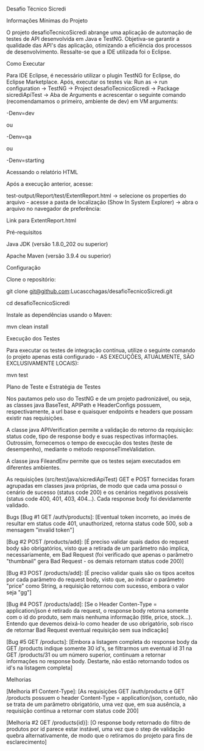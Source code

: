 Desafio Técnico Sicredi

Informações Mínimas do Projeto

O projeto desafioTecnicoSicredi abrange uma aplicação de automação de testes de API desenvolvida em Java e TestNG. Objetiva-se garantir a qualidade das API's das aplicação, otimizando a eficiência dos processos de desenvolvimento. Ressalte-se que a IDE utilizada foi o Eclipse.

Como Executar

Para IDE Eclipse, é necessário utilizar o plugin TestNG for Eclipse, do Eclipse Marketplace. Após, executar os testes via: Run as -> run configuration -> TestNG -> Project desafioTecnicoSicredi -> Package sicrediApiTest -> Aba de Arguments e acrescentar o seguinte comando (recomendamamos o primeiro, ambiente de dev) em VM arguments:

-Denv=dev

ou

-Denv=qa

ou

-Denv=starting

Acessando o relatório HTML

Após a execução anterior, acesse:

test-output/Report/test/ExtentReport.html -> selecione os properties do arquivo - acesse a pasta de localização (Show In System Explorer) -> abra o arquivo no navegador de preferência:

Link para ExtentReport.html

Pré-requisitos

Java JDK (versão 1.8.0_202 ou superior)

Apache Maven (versão 3.9.4 ou superior)

Configuração

Clone o repositório:

git clone git@github.com:Lucascchagas/desafioTecnicoSicredi.git

cd desafioTecnicoSicredi

Instale as dependências usando o Maven:

mvn clean install

Execução dos Testes

Para executar os testes de integração contínua, utilize o seguinte comando (o projeto apenas está configurado - AS EXECUÇÕES, ATUALMENTE, SÃO EXCLUSIVAMENTE LOCAIS):

mvn test

Plano de Teste e Estratégia de Testes

Nos pautamos pelo uso do TestNG e de um projeto padronizável, ou seja, as classes java BaseTest, APIPath e HeaderConfigs possuem, respectivamente, a url base e quaisquer endpoints e headers que possam existir nas requisições.

A classe java APIVerification permite a validação do retorno da requisição: status code, tipo de response body e suas respectivas informações. Outrossim, fornecemos o tempo de execução dos testes (teste de desempenho), mediante o método responseTimeValidation.

A classe java FileandEnv permite que os testes sejam executados em diferentes ambientes.

As requisições (src/test/java/sicrediApiTest) GET e POST fornecidas foram agrupadas em classes java próprias, de modo que cada uma possui o cenário de sucesso (status code 200) e os cenários negativos possíveis (status code 400, 401, 403, 404...). Cada response body foi devidamente validado.

Bugs
[Bug #1 GET /auth/products]: [Eventual token incorreto, ao invés de resultar em status code 401, unauthorized, retorna status code 500, sob a mensagem "invalid token"]

[Bug #2 POST /products/add]: [É preciso validar quais dados do request body são obrigatórios, visto que a retirada de um parâmetro não implica, necessariamente, em Bad Request (foi verificado que apenas o parâmetro "thumbnail" gera Bad Request - os demais retornam status code 200)]

[Bug #3 POST /products/add]: [É preciso validar quais são os tipos aceitos por cada parâmetro do request body, visto que, ao indicar o parâmetro "price" como String, a requisição retornou com sucesso, embora o valor seja "gg"]

[Bug #4 POST /products/add]: [Se o Header Conten-Type = application/json é retirado da request, o response body retorna somente com o id do produto, sem mais nenhuma informação (title, price, stock...). Entendo que devemos deixá-lo como header de uso obrigatório, sob risco de retornar Bad Request eventual requisição sem sua indicação]

[Bug #5 GET /products]:  [Embora a listagem completa do response body da GET /products indique somente 30 id's, se filtrarmos um eventual id 31 na GET /products/31 ou um número superior, continuam a retornar informações no response body. Destarte, não estão retornando todos os id's na listagem completa]

Melhorias

[Melhoria #1 Content-Type]: [As requisições GET /auth/products e GET /products possuem o header Content-Type = application/json, contudo, não se trata de um parâmetro obrigatório, uma vez que, em sua ausência, a requisição continua a retornar com status code 200]

[Melhoria #2 GET /products{id}]: [O response body retornado do filtro de produtos por id parece estar instável, uma vez que o step de validação quebra alternativamente, de modo que o retiramos do projeto para fins de esclarecimento]
